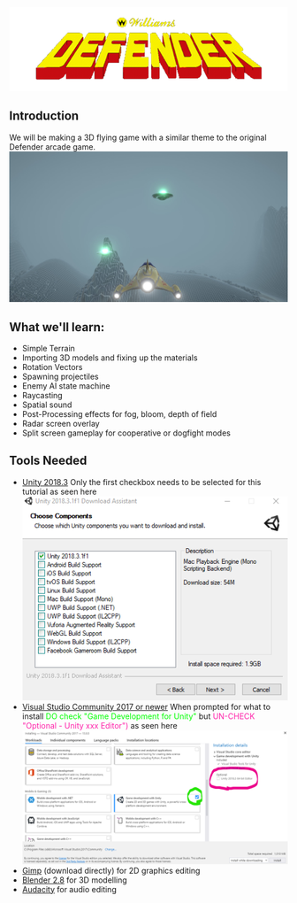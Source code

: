 ![Defender](https://raw.githubusercontent.com/CoderDojo-Ennis/UnityDefender/master/Docs/DefenderArcadeLogo.png)

## Introduction
We will be making a 3D flying game with a similar theme to the original Defender arcade game.
![Screenshot](https://raw.githubusercontent.com/CoderDojo-Ennis/UnityDefender/master/Docs/Screenshot1.jpg)

## What we'll learn:
* Simple Terrain
* Importing 3D models and fixing up the materials
* Rotation Vectors
* Spawning projectiles
* Enemy AI state machine
* Raycasting
* Spatial sound
* Post-Processing effects for fog, bloom, depth of field
* Radar screen overlay
* Split screen gameplay for cooperative or dogfight modes

## Tools Needed
* [Unity 2018.3](https://unity3d.com/get-unity/download?thank-you=update&download_nid=59303&os=Win) Only the first checkbox needs to be selected for this tutorial as seen here
  ![Unity Install](https://raw.githubusercontent.com/CoderDojo-Ennis/UnityDefender/master/Docs/UnityInstall.png)
* [Visual Studio Community 2017 or newer](https://visualstudio.microsoft.com/vs/preview/)
  When prompted for what to install <span style="color:lime">DO check "Game Development for Unity"</span> but <span style="color:#ff22AA">UN-CHECK "Optional - Unity xxx Editor")</span> as seen here
  ![Visual Studio Install](https://raw.githubusercontent.com/CoderDojo-Ennis/UnityDefender/master/Docs/VisualStudioInstall.png)
* [Gimp](https://www.gimp.org/downloads/) (download directly) for 2D graphics editing
* [Blender 2.8](https://www.blender.org/2-8/) for 3D modelling
* [Audacity](https://www.audacityteam.org/download/) for audio editing
